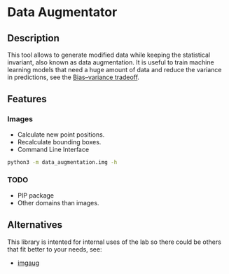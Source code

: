 # Data Augmentator

## Description
This tool allows to generate modified data while keeping the statistical invariant, also known as data augmentation. It is useful to train machine learning models that need a huge amount of data and reduce the variance in predictions, see the [Bias–variance tradeoff](https://en.wikipedia.org/wiki/Bias%E2%80%93variance_tradeoff).  


## Features
### Images
  * Calculate new point positions.
  * Recalculate bounding boxes.
  * Command Line Interface
```bash
python3 -m data_augmentation.img -h
```


### TODO
* PIP package
* Other domains than images.


## Alternatives
This library is intented for internal uses of the lab so there could be others that fit better to your needs, see:
* [imgaug](https://github.com/aleju/imgaug)
